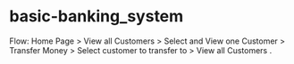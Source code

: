 # basic-banking_system
Flow: Home Page > View all Customers > Select and View one Customer > Transfer Money > Select customer to transfer to > View all Customers .
